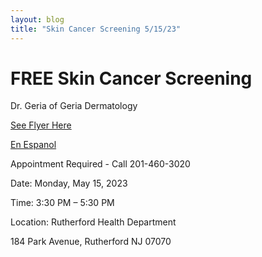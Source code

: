 ```yaml
---
layout: blog
title: "Skin Cancer Screening 5/15/23"
---
```


# FREE Skin Cancer Screening

Dr. Geria of Geria Dermatology

[See Flyer Here](https://storage.googleapis.com/static.rutherford-nj.com/health/posts/Skin%20Screening%20%2005.15.23.pdf)

[En Espanol](https://storage.googleapis.com/static.rutherford-nj.com/health/posts/Skin%20Screening%2005.15.23%20Spanish.pdf)

Appointment Required - Call 201-460-3020

Date: Monday, May 15, 2023

Time: 3:30 PM – 5:30 PM

Location: Rutherford Health Department

184 Park Avenue, Rutherford NJ 07070

